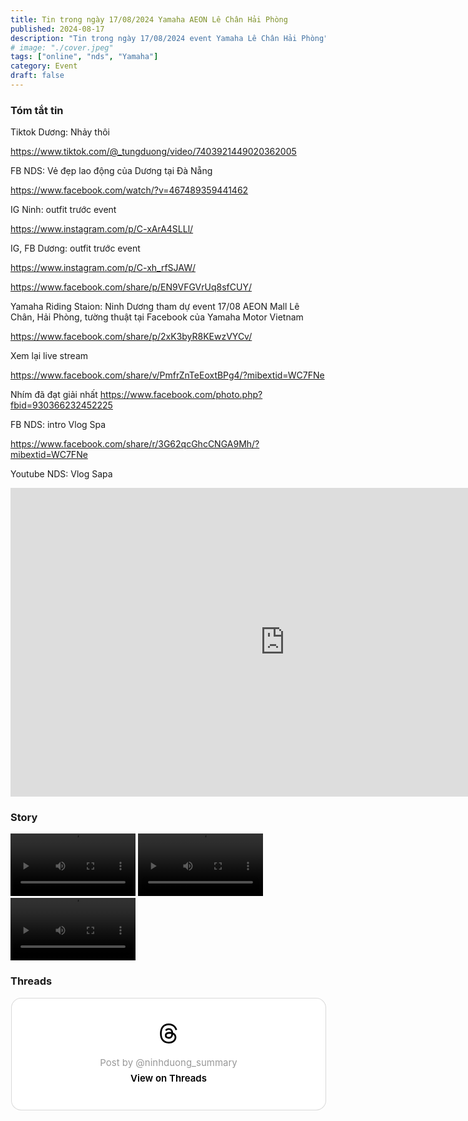 ```yaml
---
title: Tin trong ngày 17/08/2024 Yamaha AEON Lê Chân Hải Phòng
published: 2024-08-17
description: "Tin trong ngày 17/08/2024 event Yamaha Lê Chân Hải Phòng"
# image: "./cover.jpeg"
tags: ["online", "nds", "Yamaha"]
category: Event
draft: false
---
```


### Tóm tắt tin 

Tiktok Dương: Nhảy thôi 

https://www.tiktok.com/@_tungduong/video/7403921449020362005

FB NDS: Vẻ đẹp lao động của Dương tại Đà Nẵng

https://www.facebook.com/watch/?v=467489359441462

IG Ninh: outfit trước event

https://www.instagram.com/p/C-xArA4SLLl/

IG, FB Dương: outfit trước event

https://www.instagram.com/p/C-xh_rfSJAW/

https://www.facebook.com/share/p/EN9VFGVrUq8sfCUY/


Yamaha Riding Staion: Ninh Dương tham dự event 17/08 AEON Mall Lê Chân, Hải Phòng,
tường thuật tại Facebook của Yamaha Motor Vietnam

https://www.facebook.com/share/p/2xK3byR8KEwzVYCv/

Xem lại live stream

https://www.facebook.com/share/v/PmfrZnTeEoxtBPg4/?mibextid=WC7FNe


Nhím đã đạt giải nhất 
https://www.facebook.com/photo.php?fbid=930366232452225

FB NDS: intro Vlog Spa

https://www.facebook.com/share/r/3G62qcGhcCNGA9Mh/?mibextid=WC7FNe


Youtube NDS: Vlog Sapa

<iframe width="878" height="494" src="https://www.youtube.com/embed/Bjaa0b6jxig" title="Xả hơi sau chuỗi ngày dài với chuyến đi tới Topas Ecolodge, Sapa - Ninh Dương daily" frameborder="0" allow="accelerometer; autoplay; clipboard-write; encrypted-media; gyroscope; picture-in-picture; web-share" referrerpolicy="strict-origin-when-cross-origin" allowfullscreen></iframe>


### Story 

<video width="200" controls>
  <source type="video/mp4" src="https://github.com/user-attachments/assets/f2b028c9-d9b6-479b-ac66-9f67fddf2d10" >
</video>

<video width="200" controls>
  <source type="video/mp4" src="https://github.com/user-attachments/assets/b5ae9661-fe8d-49a4-89f0-018ef7dacf6e" >
</video>

<video width="200" controls>
  <source type="video/mp4" src="https://github.com/user-attachments/assets/faf290b8-cd77-4e15-b327-5ff8feb2a024" >
</video>


### Threads 


<blockquote class="text-post-media" data-text-post-permalink="https://www.threads.net/@ninhduong_summary/post/C-xoPuQyEse" data-text-post-version="0" id="ig-tp-C-xoPuQyEse" style=" background:#FFF; border-width: 1px; border-style: solid; border-color: #00000026; border-radius: 16px; max-width:540px; margin: 1px; min-width:270px; padding:0; width:99.375%; width:-webkit-calc(100% - 2px); width:calc(100% - 2px);"> <a href="https://www.threads.net/@ninhduong_summary/post/C-xoPuQyEse" style=" background:#FFFFFF; line-height:0; padding:0 0; text-align:center; text-decoration:none; width:100%; font-family: -apple-system, BlinkMacSystemFont, sans-serif;" target="_blank"> <div style=" padding: 40px; display: flex; flex-direction: column; align-items: center;"><div style=" display:block; height:32px; width:32px; padding-bottom:20px;"> <svg aria-label="Threads" height="32px" role="img" viewBox="0 0 192 192" width="32px" xmlns="http://www.w3.org/2000/svg"> <path d="M141.537 88.9883C140.71 88.5919 139.87 88.2104 139.019 87.8451C137.537 60.5382 122.616 44.905 97.5619 44.745C97.4484 44.7443 97.3355 44.7443 97.222 44.7443C82.2364 44.7443 69.7731 51.1409 62.102 62.7807L75.881 72.2328C81.6116 63.5383 90.6052 61.6848 97.2286 61.6848C97.3051 61.6848 97.3819 61.6848 97.4576 61.6855C105.707 61.7381 111.932 64.1366 115.961 68.814C118.893 72.2193 120.854 76.925 121.825 82.8638C114.511 81.6207 106.601 81.2385 98.145 81.7233C74.3247 83.0954 59.0111 96.9879 60.0396 116.292C60.5615 126.084 65.4397 134.508 73.775 140.011C80.8224 144.663 89.899 146.938 99.3323 146.423C111.79 145.74 121.563 140.987 128.381 132.296C133.559 125.696 136.834 117.143 138.28 106.366C144.217 109.949 148.617 114.664 151.047 120.332C155.179 129.967 155.42 145.8 142.501 158.708C131.182 170.016 117.576 174.908 97.0135 175.059C74.2042 174.89 56.9538 167.575 45.7381 153.317C35.2355 139.966 29.8077 120.682 29.6052 96C29.8077 71.3178 35.2355 52.0336 45.7381 38.6827C56.9538 24.4249 74.2039 17.11 97.0132 16.9405C119.988 17.1113 137.539 24.4614 149.184 38.788C154.894 45.8136 159.199 54.6488 162.037 64.9503L178.184 60.6422C174.744 47.9622 169.331 37.0357 161.965 27.974C147.036 9.60668 125.202 0.195148 97.0695 0H96.9569C68.8816 0.19447 47.2921 9.6418 32.7883 28.0793C19.8819 44.4864 13.2244 67.3157 13.0007 95.9325L13 96L13.0007 96.0675C13.2244 124.684 19.8819 147.514 32.7883 163.921C47.2921 182.358 68.8816 191.806 96.9569 192H97.0695C122.03 191.827 139.624 185.292 154.118 170.811C173.081 151.866 172.51 128.119 166.26 113.541C161.776 103.087 153.227 94.5962 141.537 88.9883ZM98.4405 129.507C88.0005 130.095 77.1544 125.409 76.6196 115.372C76.2232 107.93 81.9158 99.626 99.0812 98.6368C101.047 98.5234 102.976 98.468 104.871 98.468C111.106 98.468 116.939 99.0737 122.242 100.233C120.264 124.935 108.662 128.946 98.4405 129.507Z" /></svg></div> <div style=" font-size: 15px; line-height: 21px; color: #999999; font-weight: 400; padding-bottom: 4px; "> Post by @ninhduong_summary</div> <div style=" font-size: 15px; line-height: 21px; color: #000000; font-weight: 600; "> View on Threads</div></div></a></blockquote>
<script async src="https://www.threads.net/embed.js"></script>